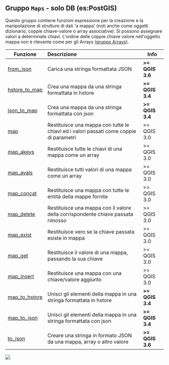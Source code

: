 ## Gruppo `Maps` - solo DB (es:PostGIS)

Questo gruppo contiene funzioni espressione per la creazione e la manipolazione di strutture di dati 'a mappa' (noti anche come oggetti dizionario, coppie chiave-valore o array associative). Si possono assegnare valori a determinate chiavi. L'ordine delle coppie chiave valore nell'oggetto mappa non è rilevante come per gli Arrays ([gruppo Arrays](funzioni/../arrays)).

 Funzione | Descrizione|Info
----------|:-----------|------
[from_json](funzioni/from_json.md)|Carica una stringa formattata JSON|**>= QGIS 3.6**
[hstore_to_map](funzioni/hstore_to_map.md)|Crea una mappa da una stringa formattata in hstore|**>= QGIS 3.4**
[json_to_map](funzioni/json_to_map.md)|Crea una mappa da una stringa formattata con json|**>= QGIS 3.4**
[map](funzioni/map.md)|Restituisce una mappa con tutte le chiavi ed i valori passati come coppie di parametri|>= QGIS 3.0
[map_akeys](funzioni/map_akeys.md)|	Restituisce tutte le chiavi di una mappa come un array|>= QGIS 3.0
[map_avals](funzioni/map_avals.md)|	Restituisce tutti valori di una mappa come un array|>= QGIS 3.0
[map_concat](funzioni/map_concat.md)|Restituisce una mappa con tutte le entità della mappe fornite|>= QGIS 3.0
[map_delete](funzioni/map_delete.md)|Restituisce una mappa con il valore della corrispondente chiave passata rimosso|>= QGIS 3.0
[map_exist](funzioni/map_exist.md)|	Restituisce vero se la chiave passata esiste in mappa|>= QGIS 3.0
[map_get](funzioni/map_get.md)|Restituisce il valore di una mappa, passando la sua chiave|>= QGIS 3.0
[map_insert](funzioni/map_insert.md)|Restituisce una mappa con una chiave/valore aggiunto|>= QGIS 3.0
[map_to_hstore](funzioni/map_to_hstore.md)|Unisci gli elementi della mappa in una stringa formattata in hstore|**>= QGIS 3.4**
[map_to_json](funzioni/map_to_json.md)|Unisci gli elementi della mappa in una stringa formattata con json|**>= QGIS 3.4**
[to_json](funzioni/to_json.md)|Creare una stringa in formato JSON da una mappa, array o altro valore|**>= QGIS 3.6**


![](/img/maps/gruppo_maps1.png)